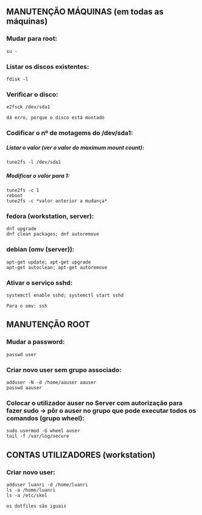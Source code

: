 ## MANUTENÇÃO MÁQUINAS (em todas as máquinas)

### Mudar para root:

	su -

### Listar os discos existentes:

	fdisk -l

### Verificar o disco:

	e2fsck /dev/sda1
	
	dá erro, porque o disco está montado

### Codificar o nº de motagems do /dev/sda1:
##### 	Listar o valor (ver o valor do maximum mount count):
	
	tune2fs -l /dev/sda1

##### 	Modificar o valor para 1:
	
	tune2fs -c 1
	reboot
	tune2fs -c *valor anterior a mudança*

### fedora (workstation, server):

    dnf upgrade
    dnf clean packages; dnf autoremove

### debian (omv (server)):

    apt-get update; apt-get upgrade
    apt-get autoclean; apt-get autoremove

### Ativar o serviço sshd:

	systemctl enable sshd; systemctl start sshd
	
	Para o omv: ssh


## MANUTENÇÃO ROOT

### Mudar a password:

    passwd user

### Criar novo user sem grupo associado:

    adduser -N -d /home/aauser aauser
    passwd aauser

### Colocar o utilizador auser no Server com autorização para fazer sudo -> pôr o auser no grupo que pode executar todos os comandos (grupo wheel):

	sudo usermod -G wheel auser
	tail -f /var/log/secure



## CONTAS UTILIZADORES (workstation)

### Criar novo user:

	adduser luanri -d /home/luanri
	ls -a /home/luanri
	ls -a /etc/skel
	
	os dotfiles são iguais

